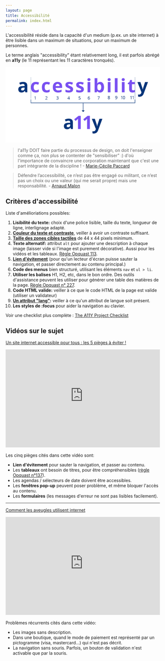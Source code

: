 ```yaml
---
layout: page
title: Accessibilité
permalink: index.html
---
```


L'accessibilité réside dans la capacité d'un medium (p.ex. un site internet) à être lisible dans un maximum de situations, pour un maximum de personnes.

Le terme anglais "accessibility" étant relativement long, il est parfois abrégé en **a11y** (le 11 représentant les 11 caractères tronqués).

![](img/a11y.png)

> l'a11y DOIT faire partie du processus de design, on doit l'enseigner comme ça, non plus se contenter de "sensibiliser" :) d'où l'importance de convaincre une corporation maintenant que c'est une part intégrante de la discipline ! - [Marie-Cécile Paccard ](https://twitter.com/mcpaccard/status/891916591407005696)

> Défendre l’accessibilité, ce n’est pas être engagé ou militant, ce n’est pas un choix ou une valeur (qui me serait propre) mais une responsabilité. - [Arnaud Malon](https://www.24joursdeweb.fr/2023/accessibilite-de-combat/)

## Critères d'accessibilité

Liste d'amélioriations possibles:

1. **Lisibilité du texte:** choix d'une police lisible, taille du texte, longueur de ligne, interlignage adapté.
2. **[Couleur du texte et contraste](couleur.html)**, veiller à avoir un contraste suffisant.
3. **[Taille des zones cibles tactiles](taille-de-cible.html)** de 44 x 44 pixels minimum.
4. **Texte alternatif:** attribut `alt` pour ajouter une description à chaque image (laisser vide si l'image est purement décorative). Aussi pour les vidéos et les tableaux. [Règle Opquast 113](https://checklists.opquast.com/fr/assurance-qualite-web/chaque-image-porteuse-dinformation-est-dotee-dune-alternative-textuelle-appropriee).
5. **[Lien d'évitement](lien-evitement.html)** (pour qu'un lecteur d'écran puisse sauter la navigation, et passer directement au contenu principal.)
6. **Code des menus** bien structuré, utilisant les éléments `nav` et `ul > li`.
7. **Utiliser les balises** H1, H2, etc, dans le bon ordre. Des outils d'assistance peuvent les utiliser pour générer une table des matières de la page. [Règle Opquast n° 227](https://checklists.opquast.com/fr/assurance-qualite-web/le-contenu-de-chaque-page-est-organise-selon-une-structure-de-titres-et-sous-titres-hierarchisee).
8. **Code HTML valide:** veiller à ce que le code HTML de la page est valide (utiliser un validateur)
9. **[Un attribut "lang"](attribut-lang.html):** veiller à ce qu'un attribut de langue soit présent.
10. **Les styles de :focus** pour aider la navigation au clavier.

Voir une checklist plus complète : [The A11Y Project Checklist](https://www.a11yproject.com/checklist/)


## Vidéos sur le sujet

[Un site internet accessible pour tous : les 5 pièges à éviter !](https://www.youtube.com/watch?v=0tTNeV_WAn8)

<iframe width="100%" style="ratio:16/9; min-height:320px" src="https://www.youtube-nocookie.com/embed/0tTNeV_WAn8" title="YouTube video player" frameborder="0" allow="accelerometer; autoplay; clipboard-write; encrypted-media; gyroscope; picture-in-picture" allowfullscreen></iframe>

Les cinq pièges cités dans cette vidéo sont:

- **Lien d'évitement** pour sauter la navigation, et passer au contenu.
- Les **tableaux** ont besoin de titres, pour être compréhensibles ([règle Opquast n°137](https://checklists.opquast.com/fr/assurance-qualite-web/les-titres-des-tableaux-de-donnees-sont-renseignes)).
- Les agendas / sélecteurs de date doivent être accessibles.
- Les **fenêtres pop-up** peuvent poser problème, et même bloquer l'accès au contenu.
- Les **formulaires** (les messages d'erreur ne sont pas lisibles facilement).

---

[Comment les aveugles utilisent internet](https://www.youtube.com/watch?v=DePdWynmd_Y)

<iframe width="100%" style="ratio:16/9; min-height:320px" src="https://www.youtube-nocookie.com/embed/DePdWynmd_Y" title="YouTube video player" frameborder="0" allow="accelerometer; autoplay; clipboard-write; encrypted-media; gyroscope; picture-in-picture" allowfullscreen></iframe>

Problèmes récurrents cités dans cette vidéo:

- Les images sans description.
- Dans une boutique, quand le mode de paiement est représenté par un pictogramme (visa, mastercard...) qui n'est pas décrit.
- La navigation sans souris. Parfois, un bouton de validation n'est activable que par la souris.
